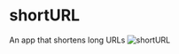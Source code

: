 # shortURL
An app that shortens long URLs
![shortURL](https://user-images.githubusercontent.com/35420813/177474900-d8141490-4916-4479-90ff-345a9a58b3cf.gif)
